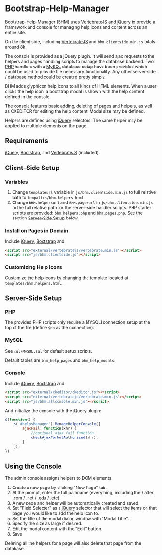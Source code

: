 # Bootstrap-Help-Manager

Bootstrap-Help-Manager (BHM) uses [VertebrateJS][3] and [jQuery][2] to provide a framework and console for managing help icons and content across an entire site.

On the client side, including [VertebrateJS][3] and `bhm.clientside.min.js` totals around 8k.

The console is provided as a jQuery plugin. It will send ajax requests to the helpers and pages handling scripts to manage the database backend. Two [PHP][4] handlers with a [MySQL][5] database setup have been provided which could be used to provide the necessary functionality. Any other server-side / database method could be created pretty simply.

BHM adds glyphicon help icons to all kinds of HTML elements. When a user clicks the help icon, a bootstrap modal is shown with the help content defined in the console.

The console features basic adding, deleting of pages and helpers, as well as CKEDITOR for editing the help content. Modal size may be defined.

Helpers are defined using [jQuery](1) selectors. The same helper may be applied to multiple elements on the page.

## Requirements

[jQuery][1], [Bootstrap][2], and [VertebrateJS][3] (included).

## Client-Side Setup

### Variables

1. Change `templateurl` variable in `js/bhm.clientside.min.js` to full relative bath to `tempaltes/bhm.helpers.html`
2. Change `BHM.helpersurl` and `BHM.pagesurl` in `js/bhm.clientside.min.js` to the full relative path for the server-side handler scripts. PHP starter scripts are provided: `bhm.helpers.php` and `bhm.pages.php`. See the section [Server-Side Setup](#serverside) below.

### Install on Pages in Domain

Include [jQuery][1], [Bootstrap][2] and:

```html
<script src="external/vertebratejs/vertebrate.min.js"></script>
<script src="js/bhm.clientside.js"></script>

```

### Customizing Help icons

Customize the help icons by changing the template located at `templates/bhm.helpers.html`.


## Server-Side Setup

### PHP

The provided PHP scripts only require a MYSQLI connection setup at the top of the file (define `$db` as the connection).

### MySQL

See `sql/MySQL.sql` for default setup scripts.

Default tables are `bhm_help_pages` and `bhm_help_modals`.

### Console

Include [jQuery][1], [Bootstrap][2] and:

```html
<script src="external/ckeditor/ckeditor.js"></script>
<script src="external/vertebratejs/vertebrate.min.js"></script>
<script src="js/bhm.allconsole.min.js"></script>
```

And initialize the console with the jQuery plugin:

```javascript
$(function() {
    $('#helpsManager').ManageHelperConsole({
        ajaxFail: function(xhr) {
            //optional ajax fail function
            checkAjaxForNotAuthorized(xhr);
        }
    });
})
```

## Using the Console

The admin console assigns helpers to DOM elements.

1. Create a new page by clicking "New Page" tab.
2. At the prompt, enter the full pathname (everything, including the / after .com / .net / .edu / .etc)
3. A new page and helper will be automatically created and saved.
4. Set "Field Selecter" as a [jQuery][1] selector that will select the items on that page you would like to add the help icon to.
5. Set the title of the modal dialog window with "Modal Title".
6. Specify the size as large if desired.
7. Edit the modal content with the "Edit" button.
8. Save

Deleting all the helpers for a page will also delete that page from the database.



[1]: https://jquery.com/
[2]: http://getBootstrap.com
[3]: https://github.com/psalmody/vertebratejs
[4]: http://php.net/
[5]: http://dev.mysql.com/
